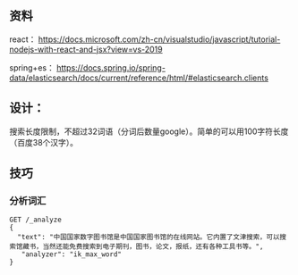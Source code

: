 ## 资料
react： https://docs.microsoft.com/zh-cn/visualstudio/javascript/tutorial-nodejs-with-react-and-jsx?view=vs-2019

spring+es： https://docs.spring.io/spring-data/elasticsearch/docs/current/reference/html/#elasticsearch.clients

## 设计：
搜索长度限制，不超过32词语（分词后数量google）。简单的可以用100字符长度（百度38个汉字）。

## 技巧
### 分析词汇
~~~
GET /_analyze
{
  "text": "中国国家数字图书馆是中国国家图书馆的在线网站。它内置了文津搜索，可以搜索馆藏书，当然还能免费搜索到电子期刊，图书，论文，报纸，还有各种工具书等。",
   "analyzer": "ik_max_word"
}
~~~
